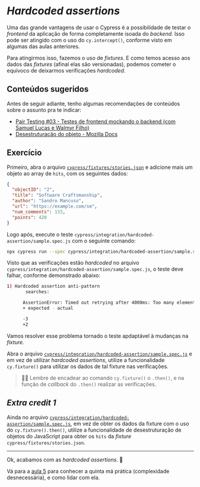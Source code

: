 # _Hardcoded assertions_

Uma das grande vantagens de usar o Cypress é a possibilidade de testar o _frontend_ da aplicação de forma completamente isoada do _backend_. Isso pode ser atingido com o uso do `cy.intercept()`, conforme visto em algumas das aulas anteriores.

Para atingirmos isso, fazemos o uso de _fixtures_. E como temos acesso aos dados das _fixtures_ (afinal elas são versionadas), podemos cometer o equívoco de deixarmos verificações _hardcoded_.

## Conteúdos sugeridos

Antes de seguir adiante, tenho algumas recomendações de conteúdos sobre o assunto pra te indicar:

- [Pair Testing #03 - Testes de frontend mockando o backend (com Samuel Lucas e Walmyr Filho)](https://youtu.be/7n8QfnBshmA)
- [Desestruturação do objeto - Mozilla Docs](https://developer.mozilla.org/pt-BR/docs/Web/JavaScript/Reference/Operators/Destructuring_assignment#desestruturação_de_objeto)

## Exercício

Primeiro, abra o arquivo [`cypress/fixtures/stories.json`](../cypress/fixtures/stories.json) e adicione mais um objeto ao array de `hits`, com os seguintes dados:

```json
{
  "objectID": "2",
  "title": "Software Craftsmanship",
  "author": "Sandro Mancuso",
  "url": "https://example.com/sm",
  "num_comments": 133,
  "points": 420
}
```

Logo após, execute o teste `cypress/integration/hardcoded-assertion/sample.spec.js` com o seguinte comando:

```sh
npx cypress run --spec cypress/integration/hardcoded-assertion/sample.spec.js
```

Visto que as verificações estão _hardcoded_ no arquivo `cypress/integration/hardcoded-assertion/sample.spec.js`, o teste deve falhar, conforme demonstrado abaixo:

```sh
1) Hardcoded assertion anti-pattern
       searches:

      AssertionError: Timed out retrying after 4000ms: Too many elements found. Found '3', expected '2'.
      + expected - actual

      -3
      +2
```

Vamos resolver esse problema tornado o teste apdaptável à mudanças na _fixture_.

Abra o arquivo [`cypress/integration/hardcoded-assertion/sample.spec.js`](../cypress/integration/hardcoded-assertion/sample.spec.js) e em vez de utilizar _hardcoded assertions_, utilize a funcionalidade `cy.fixture()` para utilizar os dados de tal fixture nas verificações.

> 🧙‍♂️ Lembre de encadear ao comando `cy.fixture()` o `.then()`, e na função de _callback_ do `.then()` realizar as verificações.

## _Extra credit 1_

Ainda no arquivo [`cypress/integration/hardcoded-assertion/sample.spec.js`](../cypress/integration/hardcoded-assertion/sample.spec.js), em vez de obter os dados da fixture com o uso do `cy.fixture().then()`, utilize a funcionalidade de desestruturação de objetos do JavaScript para obter os `hits` da _fixture_ `cypress/fixtures/stories.json`.

___

Ok, acabamos com as _hardcoded assertions_. 🥳

Vá para a [aula 5](./5.md) para conhecer a quinta má prática (complexidade desnecessária), e como lidar com ela.
